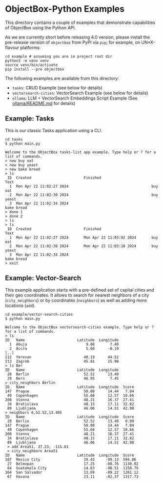 # ObjectBox-Python Examples

This directory contains a couple of examples that demonstrate capabilities of ObjectBox using the Python API.

As we are currently short before releasing 4.0 version, please install the pre-release version of `objectbox` from PyPI via `pip`; for example, on UN*X-flavour platforms:

```shell
cd example # assuming you are in project root dir 
python3 -m venv venv
source venv/bin/activate
pip install --pre objectbox
```

The following examples are available from this directory:

- `tasks`: CRUD Example (see below for details)
- `vectorsearch-cities`: VectorSearch Example (see below for details)
- `ollama`: LLM + VectorSearch Embeddings Script Example (See [ollama/README.md](./ollama/README.md) for details)


## Example: Tasks

This is our classic Tasks application using a CLI.

```
cd tasks
$ python main.py

Welcome to the ObjectBox tasks-list app example. Type help or ? for a list of commands.
> new buy oat
> new buy yeast
> new bake bread
> ls
 ID  Created                        Finished                       Text
  1  Mon Apr 22 11:02:27 2024                                      buy oat
  2  Mon Apr 22 11:02:30 2024                                      buy yeast
  3  Mon Apr 22 11:02:34 2024                                      bake bread
> done 1
> done 2
> ls
> ls
 ID  Created                        Finished                       Text
  1  Mon Apr 22 11:02:27 2024       Mon Apr 22 11:03:02 2024       buy oat
  2  Mon Apr 22 11:02:30 2024       Mon Apr 22 11:03:18 2024       buy yeast
  3  Mon Apr 22 11:02:34 2024                                      bake bread
> exit
```

## Example: Vector-Search 

This example application starts with a pre-defined set of capital cities and their geo coordinates. 
It allows to search for nearest neighbors of a city (`city_neighbors`) or by coordinates (`neighbors`) as well as adding more locations (`add`).

```
cd example/vector-search-cities
$ python main.py

Welcome to the ObjectBox vectorsearch-cities example. Type help or ? for a list of commands.
> ls
ID   Name                        Latitude  Longitude
  1  Abuja                           9.08       7.40
  2  Accra                           5.60      -0.19
[..]
212  Yerevan                        40.19      44.52
213  Zagreb                         45.81      15.98
> ls Ber
ID   Name                        Latitude  Longitude
 28  Berlin                         52.52      13.40
 29  Bern                           46.95       7.45
> city_neighbors Berlin
ID   Name                        Latitude  Longitude  Score
147  Prague                         50.08      14.44   7.04
 49  Copenhagen                     55.68      12.57  10.66
200  Vienna                         48.21      16.37  27.41
 34  Bratislava                     48.15      17.11  32.82
 89  Ljubljana                      46.06      14.51  42.98
> neighbors 6,52.52,13.405
ID   Name                        Latitude  Longitude  Score
 28  Berlin                         52.52      13.40   0.00
147  Prague                         50.08      14.44   7.04
 49  Copenhagen                     55.68      12.57  10.66
200  Vienna                         48.21      16.37  27.41
 34  Bratislava                     48.15      17.11  32.82
 89  Ljubljana                      46.06      14.51  42.98
 > add Area51, 37.23, -115.81
 > city_neighbors Area51
ID   Name                        Latitude  Longitude  Score
107  Mexico City                    19.43     -99.13  594.86
 27  Belmopan                       17.25     -88.76  1130.92
 64  Guatemala City                 14.63     -90.51  1150.79
164  San Salvador                   13.69     -89.22  1261.12
 67  Havana                         23.11     -82.37  1317.73
```
